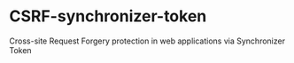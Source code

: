 # CSRF-synchronizer-token
Cross-site Request Forgery protection in web applications via Synchronizer Token
